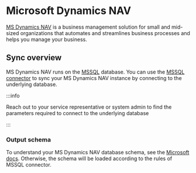 # Microsoft Dynamics NAV

[MS Dynamics NAV](https://dynamics.microsoft.com/en-us/nav-overview/) is a business management solution for small and mid-sized organizations that automates and streamlines business processes and helps you manage your business.

## Sync overview

MS Dynamics NAV runs on the [MSSQL](https://docs.microsoft.com/en-us/dynamics-nav/installation-considerations-for-microsoft-sql-server) database. You can use the [MSSQL connector](mssql.md) to sync your MS Dynamics NAV instance by connecting to the underlying database.

:::info

Reach out to your service representative or system admin to find the parameters required to connect to the underlying database

:::

### Output schema

To understand your MS Dynamics NAV database schema, see the [Microsoft docs](https://docs.microsoft.com/en-us/dynamics-nav-app/). Otherwise, the schema will be loaded according to the rules of MSSQL connector.

